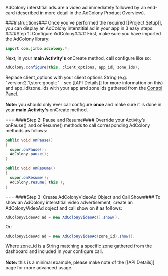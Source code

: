 AdColony interstitial ads are a video ad immediately followed by an end-card (described in more detail in the AdColony Product Overview).

###Instructions###
Once you've performed the required [[Project Setup]], you can display an AdColony interstitial ad in your app in 3 easy steps:
####Step 1: Configure AdColony####
First, make sure you have imported the AdColony library:
```java
import com.jirbo.adcolony.*;
```
Next, in your **main Activity's** onCreate method, call configure like so:
```java
AdColony.configure(this, client_options, app_id, zone_ids);
```
Replace client_options with your client options String (e.g. "version:2.1,store:google" - see [[API Details]] for more information on this) and app_id/zone_ids with your app and zone ids gathered from the [Control Panel](http://clients.adcolony.com).<br><br>
**Note:** you should only ever call configure **once** and make sure it is done in your **main Activity's** onCreate method.

===
####Step 2: Pause and Resume####
Override your Activity’s onPause() and onResume() methods to call corresponding AdColony methods as follows:
```java
public void onPause() 
{
  super.onPause();
  AdColony.pause(); 
}

public void onResume() 
{
  super.onResume();
  AdColony.resume( this ); 
}
```

===
####Step 3: Create AdColonyVideoAd Object and Call Show####
To show an AdColony interstitial video advertisement, create an AdColonyVideoAd object and call show on it as follows:
```java
AdColonyVideoAd ad = new AdColonyVideoAd().show();
```
Or:
```java
AdColonyVideoAd ad = new AdColonyVideoAd(zone_id).show();
```
Where zone_id is a String matching a specific zone gathered from the dashboard and included in your configure call.<br><br>
**Note:** this is a minimal example, please make note of the [[API Details]] page for more advanced usage.